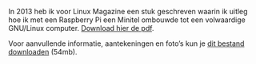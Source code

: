 <!--
title: Minitel hacken
categories: nederlands, random_geekery
-->
In 2013 heb ik voor Linux Magazine een stuk geschreven waarin ik uitleg hoe ik met een Raspberry Pi een Minitel ombouwde tot een volwaardige GNU/Linux computer.
[Download hier de pdf](https://jelle.xyz/linuxmagazine/minitel.pdf).

Voor aanvullende informatie, aantekeningen en foto’s kun je [dit bestand downloaden](https://jelle.xyz/linuxmagazine/minitel.tar.gz) (54mb).

